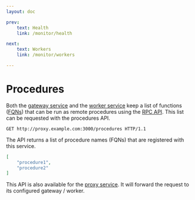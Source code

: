 ```yaml
---
layout: doc

prev:
    text: Health
    link: /monitor/health

next:
    text: Workers
    link: /monitor/workers

---
```


# Procedures

Both the [gateway service](../fundamentals/runtime-services#gateway) and the [worker service](../fundamentals/runtime-services#worker) keep a list of functions ([FQNs](../fundamentals/building-blocks#fully-qualified-name-fqn)) that can be run as remote procedures using the [RPC API](../integrate/rpc-api). This list can be requested with the procedures API.

```http
GET http://proxy.example.com:3000/procedures HTTP/1.1
```

The API returns a list of procedure names (FQNs) that are registered with this service.

``` json
[
    "procedure1",
    "procedure2"
]
```

This API is also available for the [proxy service](../fundamentals/runtime-services#proxy). It will forward the request to its configured gateway / worker.
